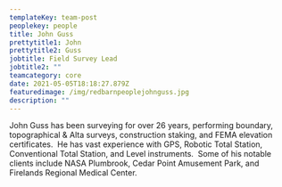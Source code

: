 ```yaml
---
templateKey: team-post
peoplekey: people
title: John Guss
prettytitle1: John
prettytitle2: Guss
jobtitle: Field Survey Lead
jobtitle2: ""
teamcategory: core
date: 2021-05-05T18:18:27.879Z
featuredimage: /img/redbarnpeoplejohnguss.jpg
description: ""
---
```


<!--StartFragment-->

John Guss has been surveying for over 26 years, performing boundary, topographical & Alta surveys, construction staking, and FEMA elevation certificates.  He has vast experience with GPS, Robotic Total Station, Conventional Total Station, and Level instruments.  Some of his notable clients include NASA Plumbrook, Cedar Point Amusement Park, and Firelands Regional Medical Center.

<!--EndFragment-->
